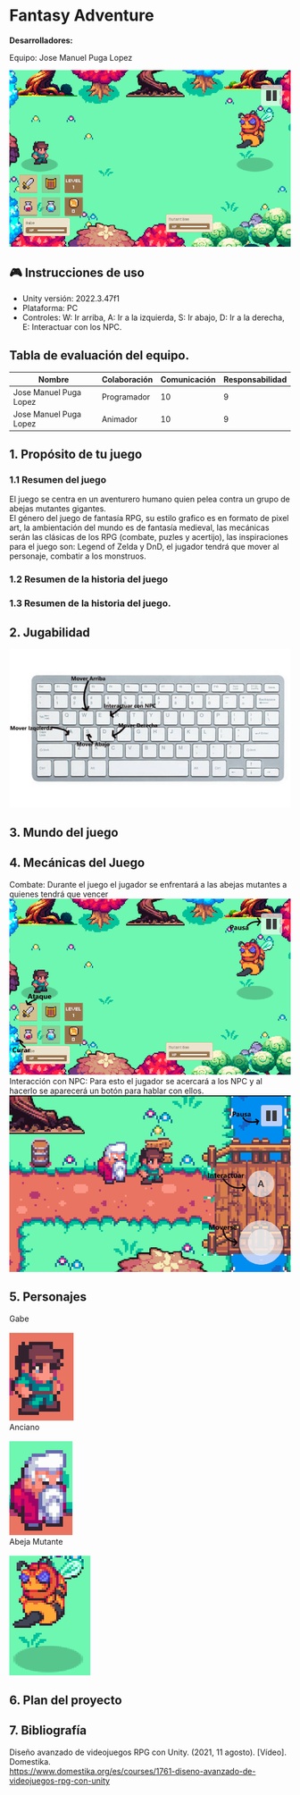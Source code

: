 # Fantasy Adventure

**Desarrolladores:**

Equipo: Jose Manuel Puga Lopez 


[Añade una imagen de tu juego.]: #
![](JuegoCaptura.png)

## 🎮 Instrucciones de uso
- Unity versión: 2022.3.47f1
- Plataforma: PC
- Controles: W: Ir arriba, A: Ir a la izquierda, S: Ir abajo, D: Ir a la derecha, E: Interactuar con los NPC.


## Tabla de evaluación del equipo.

| Nombre | Colaboración | Comunicación | Responsabilidad
| ----------- | ----------- | ----------- | ----------- |
| Jose Manuel Puga Lopez | Programador | 10 | 9 |
| Jose Manuel Puga Lopez | Animador |  10 | 9 |

## 1. Propósito de tu juego

### 1.1 Resumen del juego

El juego se centra en un aventurero humano quien pelea contra un grupo de abejas mutantes gigantes.<br>
El género del juego de fantasía RPG, su estilo grafico es en formato de pixel art, la ambientación del mundo es de fantasía medieval, las mecánicas serán las clásicas de los RPG (combate, puzles y acertijo), las inspiraciones para el juego son: Legend of Zelda y DnD, el jugador tendrá que mover al personaje, combatir a los monstruos.

### 1.2 Resumen de la historia del juego

[Entre 80 y 100 palabras, manteniendo un enfoque claro en los puntos mencionados.]: # 

### 1.3 Resumen de la historia del juego.

[Incluyan entre 6 y 10 puntos en la lista.]: # 

## 2. Jugabilidad

[Escribe un resumen de mínimo 150 palabras. Incluye al menos una imagen para ilustrar los controles.]: # 
![](teclado.jpg)

## 3. Mundo del juego

[Es importante que su proyecto abarque al menos 4 hojas.]: # 

## 4. Mecánicas del Juego

[Incluye ejemplos claros o diagramas.]: # 
Combate: Durante el juego el jugador se enfrentará a las abejas mutantes a quienes tendrá que vencer <br>
![](JuegoMecanicas1.png)
<br>
Interacción con NPC:  Para esto el jugador se acercará a los NPC y al hacerlo se aparecerá un botón para hablar con ellos. <br>
![](JuegoMecanicas2.png)

## 5. Personajes

[Es importante que incluyan al menos dos personajes principales completamente diseñados.]: # 
Gabe <br>
<br>
![](Gabe.png)
<br>
Anciano<br>
<br>
![](Anciano.png)
<br>
Abeja Mutante<br>
<br>
![](Abeja.png)

## 6. Plan del proyecto

[El plan debe incluir un diagrama de Gantt con el cronograma de desarrollo, ten en cuenta las fechas.]: # 

## 7. Bibliografía

[Cada fuente debe ser citada de manera correcta, siguiendo el formato APA.]: # 
Diseño avanzado de videojuegos RPG con Unity. (2021, 11 agosto). [Vídeo]. Domestika. <br>
https://www.domestika.org/es/courses/1761-diseno-avanzado-de-videojuegos-rpg-con-unity
